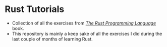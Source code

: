 # Rust Tutorials

- Collection of all the exercises from [*The Rust Programming Language*](https://doc.rust-lang.org/book/title-page.html) book.
- This repository is mainly a keep sake of all the exercises I did during the last couple of months of learning Rust.